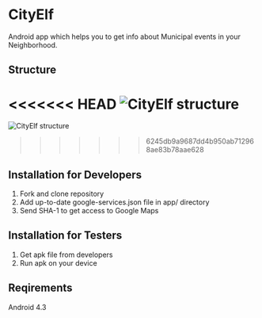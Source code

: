 # CityElf #

Android app which helps you to get info about Municipal events in your Neighborhood.

## Structure ##

<<<<<<< HEAD
![CityElf structure](https://image.ibb.co/b1Oqkv/City_Elf_Updated_App_Structure.png)
=======
![CityElf structure](https://preview.ibb.co/kCEj7a/City_Elf_App_Structure.png)
>>>>>>> 6245db9a9687dd4b950ab712968ae83b78aae628

## Installation for Developers ##

1.	Fork and clone repository
2.	Add up-to-date google-services.json file in app/ directory
3.	Send SHA-1 to get access to Google Maps

## Installation for Testers ##

1.	Get apk file from developers
2.	Run apk on your device

## Reqirements ##

Android 4.3
